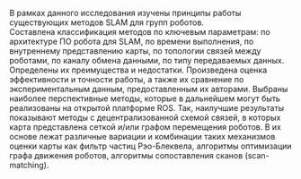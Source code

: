 В рамках данного исследования изучены принципы работы существующих методов SLAM для групп роботов.  
Составлена классификация методов по ключевым параметрам: по архитектуре ПО робота для SLAM, по времени выполнения, по внутреннему представлению карты, по топологии связей между роботами, по каналу обмена данными, по типу передаваемых данных. Определены их преимущества и недостатки. Произведена оценка эффективности и точности работы, а также их сравнение по экспериментальным данным, предоставленным их авторами.
Выбраны наиболее перспективные методы, которые в дальнейшем могут быть реализованы на открытой платформе ROS. Так, наилучшие результаты показывают методы с децентрализованной схемой связей, в которых карта представлена сеткой и/или графом перемещения роботов. В их основе лежат различные вариации и комбинации таких механизмов оценки карты как фильтр частиц Рэо-Блеквела, алгоритмы оптимизации графа движения роботов, алгоритмы сопоставления сканов (scan-matching).